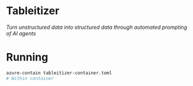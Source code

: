 
# Tableitizer

_Turn unstructured data into structured data through automated prompting of AI agents_

# Running

```bash
azure-contain tableitizer-container.toml
# Within container


```




